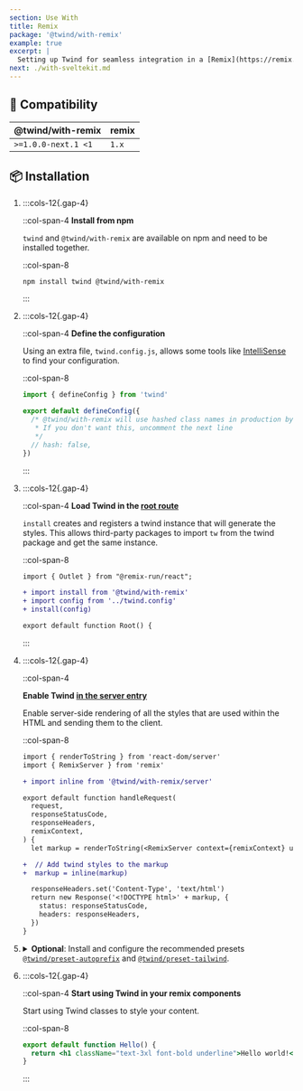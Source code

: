```yaml
---
section: Use With
title: Remix
package: '@twind/with-remix'
example: true
excerpt: |
  Setting up Twind for seamless integration in a [Remix](https://remix.run) project.
next: ./with-sveltekit.md
---
```


## 🤝 Compatibility

| @twind/with-remix   | remix |
| ------------------- | ----- |
| `>=1.0.0-next.1 <1` | `1.x` |

## 📦 Installation

1. :::cols-12{.gap-4}

   ::col-span-4
   **Install from npm**

   `twind` and `@twind/with-remix` are available on npm and need to be installed together.

   ::col-span-8

   ```sh
   npm install twind @twind/with-remix
   ```

   :::

1. :::cols-12{.gap-4}

   ::col-span-4
   **Define the configuration**

   Using an extra file, `twind.config.js`, allows some tools like [IntelliSense](./installation) to find your configuration.

   ::col-span-8

   ```js title="twind.config.js"
   import { defineConfig } from 'twind'

   export default defineConfig({
     /* @twind/with-remix will use hashed class names in production by default
      * If you don't want this, uncomment the next line
      */
     // hash: false,
   })
   ```

   :::

1. :::cols-12{.gap-4}

   ::col-span-4
   **Load Twind in the [root route](https://remix.run/docs/en/v1/guides/routing#rendering-route-layout-hierarchies)**

   `install` creates and registers a twind instance that will generate the styles. This allows third-party packages to import `tw` from the twind package and get the same instance.

   ::col-span-8

   ```diff title="app/root.jsx"
   import { Outlet } from "@remix-run/react";

   + import install from '@twind/with-remix'
   + import config from '../twind.config'
   + install(config)

   export default function Root() {
   ```

   :::

1. :::cols-12{.gap-4}

   ::col-span-4

   **Enable Twind [in the server entry](https://remix.run/docs/en/v1/guides/migrating-react-router-app#creating-server-and-browser-entrypoints)**

   Enable server-side rendering of all the styles that are used within the HTML and sending them to the client.

   ::col-span-8

   ```diff title="app/entry.server.jsx"
   import { renderToString } from 'react-dom/server'
   import { RemixServer } from 'remix'

   + import inline from '@twind/with-remix/server'

   export default function handleRequest(
     request,
     responseStatusCode,
     responseHeaders,
     remixContext,
   ) {
     let markup = renderToString(<RemixServer context={remixContext} url={request.url} />)

   +  // Add twind styles to the markup
   +  markup = inline(markup)

     responseHeaders.set('Content-Type', 'text/html')
     return new Response('<!DOCTYPE html>' + markup, {
       status: responseStatusCode,
       headers: responseHeaders,
     })
   }
   ```

1. <details>
   <summary><strong>Optional</strong>: Install and configure the recommended presets <a href="./preset-autoprefix"><code>@twind/preset-autoprefix</code></a> and <a href="./preset-tailwind"><code>@twind/preset-tailwind</code></a>.</summary>

   :::cols-12{.gap-4}

   ::col-span-4
   **Install the presets**

   All presets are [available on npm](https://www.npmjs.com/search?q=keywords:twind-preset).

   ::col-span-8

   ```sh
   npm install @twind/preset-autoprefix @twind/preset-tailwind
   ```

   :::

   :::cols-12{.gap-4}

   ::col-span-4
   **Configure the presets**

   Each preset must be added to the `presets` array in the configuration.

   ::col-span-8

   ```js title="twind.config.js" [2-3,6]
   import { defineConfig } from 'twind'
   import presetAutoprefix from '@twind/preset-autoprefix'
   import presetTailwind from '@twind/preset-tailwind'

   export default defineConfig({
     presets: [presetAutoprefix(), presetTailwind()],
   })
   ```

   :::

   </details>

1. :::cols-12{.gap-4}

   ::col-span-4
   **Start using Twind in your remix components**

   Start using Twind classes to style your content.

   ::col-span-8

   ```jsx title="app/routes/index.jsx"
   export default function Hello() {
     return <h1 className="text-3xl font-bold underline">Hello world!</h1>
   }
   ```

   :::
